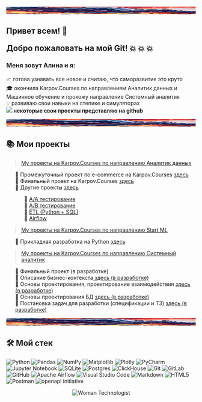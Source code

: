 <img src="Welcome_line.jpg"
alt="Welcome"
     width="1500"
     height="20">

## <b> Привет всем! 👋 <p> Добро пожаловать на мой Git! </b> 💥 💥 💥 
### <b>Меня зовут Алина и я: </b>

📈 готова узнавать все новое и считаю, что саморазвитие это круто <br>
🎓 окончила Karpov.Courses по направлениям Аналитик данных и Машинное обучение и прохожу направление Системный аналитик <br>
💡 развиваю свои навыки на степике и симуляторах <br>
<b> <img src="https://user-images.githubusercontent.com/74038190/212257468-1e9a91f1-b626-4baa-b15d-5c385dfa7ed2.gif" width="20"> некоторые свои проекты представляю на github </b> <p>

<img src="Welcome_line.jpg"
     alt="Welcome"
     width="1500"
     height="20">

## 📚 <b> Мои проекты </b> </p>
> <a href="https://github.com/AlinAli16/Karpov.Courses/tree/main/karpov.courses_da">My проекты на Karpov.Courses по направлению Аналитик данных </a><p>
<ul>
 📁 Промежуточный проект по  e-commerce на Karpov.Courses <a href="https://github.com/AlinAli16/Karpov.Courses/tree/main/karpov.courses_da/e-commerce"> здесь </a> <br>
 📁 Финальный проект на Karpov.Courses <a href="https://github.com/AlinAli16/Karpov.Courses/tree/main/karpov.courses_da/final_project">здесь</a> <br>
 📁 Другие проекты <a href="https://github.com/AlinAli16/Karpov.Courses/tree/main/karpov.courses_da/other">здесь</a>
     <ul> 
      📑 <a href="https://github.com/AlinAli16/Karpov.Courses/tree/main/karpov.courses_da/other/AA_test">A/A тестирование </a> <br>
      📑 <a href="https://github.com/AlinAli16/Karpov.Courses/tree/main/karpov.courses_da/other/AB_test"> A/B тестирование </a> <br>
      📑 <a href="https://github.com/AlinAli16/Karpov.Courses/tree/main/karpov.courses_da/other/ETL(Python%2BSQL)"> ETL (Python + SQL) </a> <br>
      📑 <a href="https://github.com/AlinAli16/Karpov.Courses/tree/main/karpov.courses_da/other/airflow_python"> Airflow </a>   
     </ul>
</ul>

> <a href="https://github.com/AlinAli16/Karpov.Courses/tree/main/karpov.courses_ml">My проекты на Karpov.Courses по направлению Start ML </a><p>
<ul>
 📁 Прикладная разработка на Python <a href="https://github.com/AlinAli16/Karpov.Courses/tree/main/karpov.courses_ml/Python">здесь</a>
</ul>

> <a href="https://github.com/AlinAli16/Karpov.Courses/tree/main/karpov.courses_sa">My проекты на Karpov.Courses по направлению Системный аналитик </a><p>
<ul>
 📁 Финальный проект (в разработке) <br>
 📁 Описание бизнес-контекста<a href="https://github.com/AlinAli16/Karpov.Courses/tree/main/karpov.courses_sa/Модуль%203%20Описание%20бизнес-контекста"> здесь (в разработке) </a> <br>
 📁 Основы проектирования, проектирование взаимодействия <a href="https://github.com/AlinAli16/Karpov.Courses/tree/main/karpov.courses_sa/Модуль%204%20Основы%20проектирования%2C%20проектирование%20взаимодействия"> здесь (в разработке) </a> <br>
 📁 Основы проектирования БД <a href="https://github.com/AlinAli16/Karpov.Courses/tree/main/karpov.courses_sa/Модуль%205%20Основы%20прокетирования%20БД"> здесь (в разработке) </a> <br>
 📁 Постановка задач для разработки (спецификации и ТЗ) <a href="https://github.com/AlinAli16/Karpov.Courses/tree/main/karpov.courses_sa/Модуль%206%20Постановка%20задач%20для%20разработки"> здесь (в разработке) </a>
 </ul>

<img src="Welcome_line.jpg"
alt="Welcome"
     width="1500"
     height="20">

## 🛠️ <b> Мой стек </b> </p> 
![Python](https://img.shields.io/badge/python-3670A0?style=for-the-badge&logo=python&logoColor=ffdd54)
![Pandas](https://img.shields.io/badge/pandas-%23150458.svg?style=for-the-badge&logo=pandas&logoColor=white)
![NumPy](https://img.shields.io/badge/numpy-%23013243.svg?style=for-the-badge&logo=numpy&logoColor=white)
![Matplotlib](https://img.shields.io/badge/Matplotlib-%23ffffff.svg?style=for-the-badge&logo=Matplotlib&logoColor=black)
![Plotly](https://img.shields.io/badge/Plotly-%233F4F75.svg?style=for-the-badge&logo=plotly&logoColor=white)
![PyCharm](https://img.shields.io/badge/pycharm-143?style=for-the-badge&logo=pycharm&logoColor=black&color=black&labelColor=green)
![Jupyter Notebook](https://img.shields.io/badge/jupyter-%23FA0F00.svg?style=for-the-badge&logo=jupyter&logoColor=white)
![SQLite](https://img.shields.io/badge/sqlite-%2307405e.svg?style=for-the-badge&logo=sqlite&logoColor=white)
![Postgres](https://img.shields.io/badge/postgres-%23316192.svg?style=for-the-badge&logo=postgresql&logoColor=white)
![ClickHouse](https://img.shields.io/badge/ClickHouse-FFCC01?style=for-the-badge&logo=clickhouse&logoColor=white)
![Git](https://img.shields.io/badge/git-%23F05033.svg?style=for-the-badge&logo=git&logoColor=white)
![GitLab](https://img.shields.io/badge/gitlab-%23181717.svg?style=for-the-badge&logo=gitlab&logoColor=white)
![GitHub](https://img.shields.io/badge/github-%23121011.svg?style=for-the-badge&logo=github&logoColor=white)
![Apache Airflow](https://img.shields.io/badge/Apache%20Airflow-017CEE?style=for-the-badge&logo=Apache%20Airflow&logoColor=white)
![Visual Studio Code](https://img.shields.io/badge/Visual%20Studio%20Code-0078d7.svg?style=for-the-badge&logo=visual-studio-code&logoColor=white)
![Markdown](https://img.shields.io/badge/markdown-%23000000.svg?style=for-the-badge&logo=markdown&logoColor=white)
![HTML5](https://img.shields.io/badge/html5-%23E34F26.svg?style=for-the-badge&logo=html5&logoColor=white)
![Postman](https://img.shields.io/badge/Postman-FF6C37?style=for-the-badge&logo=postman&logoColor=white)
![openapi initiative](https://img.shields.io/badge/openapiinitiative-%23000000.svg?style=for-the-badge&logo=openapiinitiative&logoColor=white)


<div align="center">
<img src="https://raw.githubusercontent.com/Tarikul-Islam-Anik/Animated-Fluent-Emojis/master/Emojis/People/Woman%20Technologist.png" alt="Woman Technologist" width="125" height="125" />
</div>




